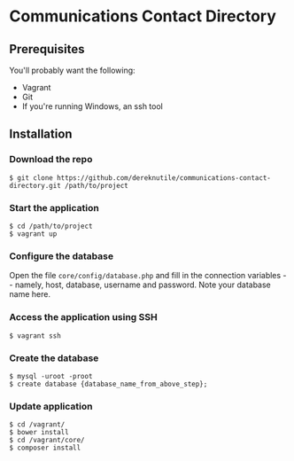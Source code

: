 # Communications Contact Directory

## Prerequisites

You'll probably want the following:

* Vagrant
* Git
* If you're running Windows, an ssh tool

## Installation
### Download the repo
    $ git clone https://github.com/dereknutile/communications-contact-directory.git /path/to/project

### Start the application
    $ cd /path/to/project
    $ vagrant up

### Configure the database
Open the file `core/config/database.php` and fill in the connection variables -- namely, host, database, username and password.  Note your database name here.

### Access the application using SSH
    $ vagrant ssh

### Create the database
    $ mysql -uroot -proot
    $ create database {database_name_from_above_step};

### Update application
    $ cd /vagrant/
    $ bower install
    $ cd /vagrant/core/
    $ composer install

